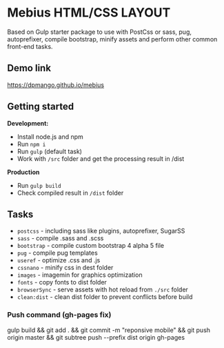 # Mebius HTML/CSS LAYOUT
Based on Gulp starter package to use with PostCss or sass, pug, autoprefixer, compile bootstrap, minify assets and perform other common front-end tasks.

## Demo link
https://dpmango.github.io/mebius

## Getting started
__Development:__
- Install node.js and npm
- Run `npm i`
- Run `gulp` (default task)
- Work with `/src` folder and get the processing result in /dist

__Production__
- Run `gulp build`
- Check compiled result in `/dist` folder

## Tasks
- `postcss` - including sass like plugins, autoprefixer, SugarSS
- `sass` - compile .sass and .scss
- `bootstrap` - compile custom bootstrap 4 alpha 5 file
- `pug` - compile pug templates
- `useref` - optimize .css and .js
- `cssnano` - minify css in dest folder
- `images` - imagemin for graphics optimization
- `fonts` - copy fonts to dist folder
- `browserSync` - serve assets with hot reload from `./src` folder
- `clean:dist` - clean dist folder to prevent conflicts before build


### Push command (gh-pages fix)
gulp build && git add . && git commit -m "reponsive mobile" && git push origin master && git subtree push --prefix dist origin gh-pages
